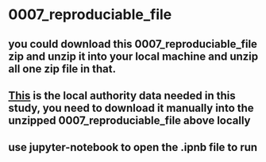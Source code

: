 # 0007_reproduciable_file
## you could download this 0007_reproduciable_file zip and unzip it into your local machine and unzip all one zip file in that.  
## [This](https://geoportal.statistics.gov.uk/datasets/ons::local-authority-districts-may-2021-uk-bfe/about) is the local authority data needed in this study, you need to download it manually into the unzipped 0007_reproduciable_file above locally
## use jupyter-notebook to open the .ipnb file to run
